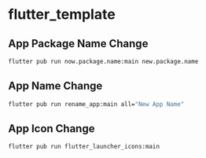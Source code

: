 # flutter_template

## App Package Name Change
```bash
flutter pub run now.package.name:main new.package.name
```

## App Name Change
```bash
flutter pub run rename_app:main all="New App Name"
```

## App Icon Change
```bash
flutter pub run flutter_launcher_icons:main
```

